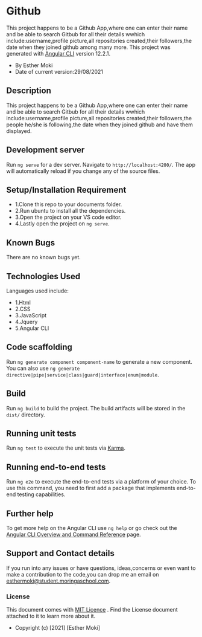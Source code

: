 # Github

This project happens to be a Github App,where one can enter their name and be able to search Gitbub for all their details wwhich include:username,profile picture,all repositories created,their followers,the date when they joined github among many more.
This project was generated with [Angular CLI](https://github.com/angular/angular-cli) version 12.2.1.

* By Esther Moki
* Date of current version:29/08/2021

## Description

This project happens to be a Github App,where one can enter their name and be able to search Gitbub for all their details wwhich include:username,profile picture,all repositories created,their followers,the people he/she is following,the date when they joined github and have them displayed.

## Development server

Run `ng serve` for a dev server. Navigate to `http://localhost:4200/`. The app will automatically reload if you change any of the source files.

## Setup/Installation Requirement

* 1.Clone this repo to your documents folder.
* 2.Run ubuntu to install all the dependencies.
* 3.Open the project on your VS code editor.
* 4.Lastly open the project on `ng serve`.

## Known Bugs

There are no known bugs yet.

## Technologies Used

Languages used include:

* 1.Html
* 2.CSS
* 3.JavaScript
* 4.Jquery
* 5.Angular CLI

## Code scaffolding

Run `ng generate component component-name` to generate a new component. You can also use `ng generate directive|pipe|service|class|guard|interface|enum|module`.

## Build

Run `ng build` to build the project. The build artifacts will be stored in the `dist/` directory.

## Running unit tests

Run `ng test` to execute the unit tests via [Karma](https://karma-runner.github.io).

## Running end-to-end tests

Run `ng e2e` to execute the end-to-end tests via a platform of your choice. To use this command, you need to first add a package that implements end-to-end testing capabilities.

## Further help

To get more help on the Angular CLI use `ng help` or go check out the [Angular CLI Overview and Command Reference](https://angular.io/cli) page.

## Support and Contact details

If you run into any issues or have questions, ideas,concerns or even want to make a contribution to the code,you can drop me an email on esthermoki@student.moringaschool.com.

### License

This document comes with <a href="https://github.com/Esther-Moki/Github-App/blob/master/LICENSE" target="_blank">MIT Licence</a> . Find the License document attached to it to learn more about it.
* Copyright (c) [2021] [Esther Moki] 